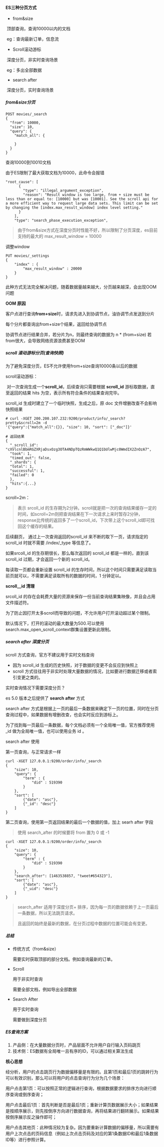 #### ES三种分页方式

- from&size

​	顶部查询，查询10000以内的文档

​	eg：查询最新订单，信息流

- Scroll滚动游标

​	深度分页，非实时查询场景

​	eg：多出全部数据

- search after

​	深度分页，实时查询场景

##### from&size分页

```
POST movies/_search
{
  "from": 10000,
  "size": 10,
  "query": {
    "match_all": {

    }
  }
}
```

查询10000到10010文档

由于ES限制了最大获取文档为10000，此命令会报错

```
"root_cause": [
      {
        "type": "illegal_argument_exception",
        "reason": "Result window is too large, from + size must be less than or equal to: [10000] but was [10001]. See the scroll api for a more efficient way to request large data sets. This limit can be set by changing the [index.max_result_window] index level setting."
      }
    ],
    "type": "search_phase_execution_exception",
```

> 由于from&size方式在深度分页时性能不好，所以限制了分页深度，es目前支持的最大的 max_result_window = 10000

调整window

```
PUT movies/_settings
{ 
    "index" : { 
        "max_result_window" : 20000
    }
}
```

此种方式无法完全解决问题，随着数据量越来越大，分页越来越深，会出现OOM问题

**OOM 原因**

客户点进行查询**from+size**时，请求先进入到协调节点，油协调节点发送到分片

每个分片都查询出from+size个结果，返回给协调节点

协调节点进行结果合并，若分片为n，则最终查询的数据为 n * (from+size) 若from很大，会导致网络资源浪费甚至OOM

##### scroll 滚动游标分页(查询快照)

为了避免深度分页，ES不允许使用from+size查询10000条以后的数据

scroll滚动游标：

​	对一次查询生成一个**scroll_id**，后续查询只需要根据 **scroll_id** 游标取数据，直至返回的结果 hits 为空，表示所有符合条件的结果查询完毕。

scroll_id 生成时建立了一个临时快照，生成之后，原 doc 文件增删改查不会影响快照结果

```
# curl -XGET 200.200.107.232:9200/product/info/_search?pretty&scroll=2m -d 
'{"query":{"match_all":{}}, "size": 10, "sort": ["_doc"]}'

# 返回结果
{
  "_scroll_id": "cXVlcnlBbmRGZXRjaDsxOzg3OTA4NDpTQzRmWWkwQ1Q1bUlwMjc0WmdIX2ZnOzA7",
  "took": 1,
  "timed_out": false,
  "_shards": {
  "total": 1,
  "successful": 1,
  "failed": 0
  },
  "hits":{...}
}
```

scroll=2m：

> 表示 srcoll_id 的生存期为2分钟。scroll就是把一次的查询结果缓存一定的时间，如scroll=2m则把查询结果在下一次请求上来时暂存2分钟，response比传统的返回多了一个scroll_id，下次带上这个scroll_id即可找回这个缓存的结果。

后续翻页， 通过上一次查询返回的scroll_id 来不断的取下一页，请求指定的 scroll_id 时就不需要 /index/_type 等信息了。

如果srcoll_id 的生存期很长，那么每次返回的 scroll_id 都是一样的，直到该 scroll_id 过期，才会返回一个新的 scroll_id。

每读取一页都会重新设置 scroll_id 的生存时间，所以这个时间只需要满足读取当前页就可以，不需要满足读取所有的数据的时间，1 分钟足以。

**scroll__id 清理**

srcoll_id 的存在会耗费大量的资源来保存一份当前查询结果集映像，并且会占用文件描述符。

为了防止因打开太多scroll而导致的问题，不允许用户打开滚动超过某个限制。

默认情况下，打开的滚动的最大数量为500.可以使用search.max_open_scroll_context群集设置更新此限制。

##### search after 深度分页

scroll 方式查询，官方不建议用于实时文档查询

- 因为 scroll_id 生成的历史快照，对于数据的变更不会反应到快照上
- scroll 方式往往用于非实时处理大量数据的情况，比如要进行数据迁移或者索引变更之类的。

实时查询情况下需要深度分页？

es 5.0 版本之后提供了 **search after** 方式

search after 方式是根据上一页的最后一条数据来确定下一页的位置，同时在分页查询过程中，如果数据有增删改查，也会实时反应到游标上。

为了找到每一页最后一条数据，每个文档必须有一个全局唯一值，官方推荐使用 _id 做为全局唯一值，也可以使用业务 id 。

search after 使用

第一页查询，与正常请求一样

```
curl -XGET 127.0.0.1:9200/order/info/_search
{
    "size": 10,
    "query": {
        "term" : {
            "did" : 519390
        }
    },
    "sort": [
        {"date": "asc"},
        {"_id": "desc"}
    ]
}
```

第二页查询，使用第一页返回结果的最后一个数据的值，加上 searh after 字段

> 使用 search_after 的时候要将 from 置为 0 或 -1

```
curl -XGET 127.0.0.1:9200/order/info/_search
{
    "size": 10,
    "query": {
        "term" : {
            "did" : 519390
        }
    },
    "search_after": [1463538857, "tweet#654323"],
    "sort": [
        {"date": "asc"},
        {"_uid": "desc"}
    ]
}
```

> search_after 适用于深度分页+ 排序，因为每一页的数据依赖于上一页最后一条数据，所以无法跳页请求。
>
> 且返回的始终是最新的数据，在分页过程中数据的位置可能会有变更。

##### 总结

- 传统方式（from&size）

  需要实时获取顶部的部分文档。例如查询最新的订单。

- Scroll

  用于非实时查询

  需要全部文档，例如导出全部数据

- Search After

  用于实时查询

  需要做到深度分页

##### ES查询方案

1. 产品侧：在大量数据分页时，产品层面不允许用户自行输入页码跳页
2. 技术侧：ES数据有全局唯一且有序的ID，可以通过相关算法生成

**核心思想**

经分析，用户的点击跳页行为数据偏移量是有限的。且第1页和最后1页的跳转行为可以有效识别，那么可以将用户的点击查询行为分为几个场景：

用户点击第1页：可以按照正常的逻辑进行查询，根据数据要求的排序方向进行顺序查询或倒序查询；

用户点击最后1页：首先判断是否是最后1页；重新计算页数据展示大小；如果结果是按顺序展示，则先按倒序方向进行数据查询，再将结果进行翻转展示。如果结果按倒序展示反之操作即可；

用户点击其他页：此种情况较为复杂。因为要重新计算数据的偏移量，所以需要有用户上次点击的页码信息（例如上次点击页码及对应的第1条数据ID和最后1条数据ID等）进行参照计算。

